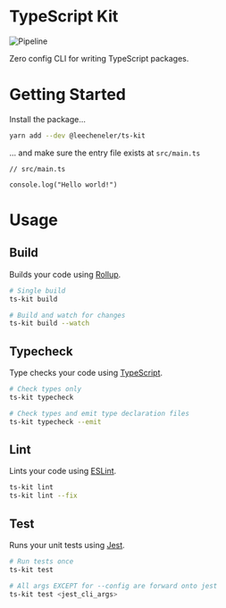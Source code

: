 # TypeScript Kit

![Pipeline](https://github.com/LeeCheneler/ts-kit/workflows/Pipeline/badge.svg)

Zero config CLI for writing TypeScript packages.

# Getting Started

Install the package...

```sh
yarn add --dev @leecheneler/ts-kit
```

... and make sure the entry file exists at `src/main.ts`

```
// src/main.ts

console.log("Hello world!")
```

# Usage

## Build

Builds your code using [Rollup](https://rollupjs.org/).

```sh
# Single build
ts-kit build

# Build and watch for changes
ts-kit build --watch
```

## Typecheck

Type checks your code using [TypeScript](https://www.typescriptlang.org/).

```sh
# Check types only
ts-kit typecheck

# Check types and emit type declaration files
ts-kit typecheck --emit
```

## Lint

Lints your code using [ESLint](https://eslint.org/).

```sh
ts-kit lint
ts-kit lint --fix
```

## Test

Runs your unit tests using [Jest](https://jestjs.io/).

```sh
# Run tests once
ts-kit test

# All args EXCEPT for --config are forward onto jest
ts-kit test <jest_cli_args>
```
